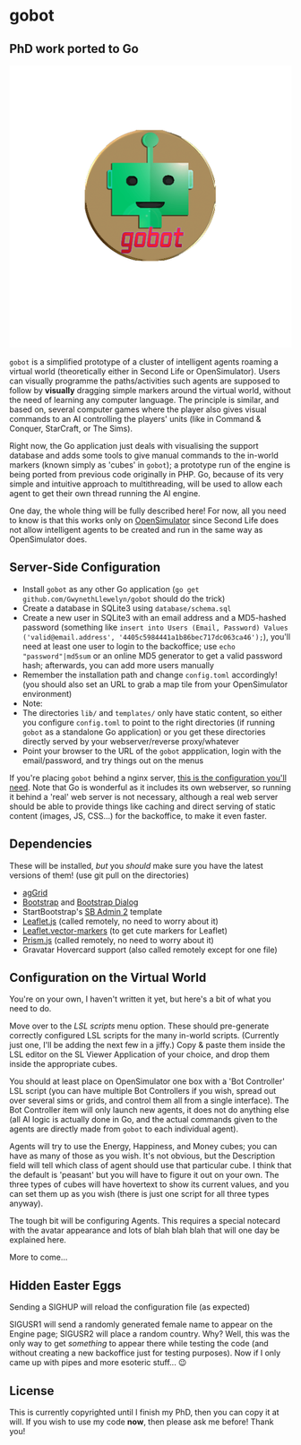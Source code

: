 # gobot
## PhD work ported to Go

![botmover logo](mstile-310x310.png)

`gobot` is a simplified prototype of a cluster of intelligent agents roaming a virtual world (theoretically either in Second Life or OpenSimulator). Users can visually programme the paths/activities such agents are supposed to follow by __visually__ dragging simple markers around the virtual world, without the need of learning any computer language. The principle is similar, and based on, several computer games where the player also gives visual commands to an AI controlling the players' units (like in Command & Conquer, StarCraft, or The Sims).

Right now, the Go application just deals with visualising the support database and adds some tools to give manual commands to the in-world markers (known simply as 'cubes' in `gobot`); a prototype run of the engine is being ported from previous code originally in PHP. Go, because of its very simple and intuitive approach to multithreading, will be used to allow each agent to get their own thread running the AI engine.
 
One day, the whole thing will be fully described here!
For now, all you need to know is that this works only on [OpenSimulator](http://opensimulator.org) since Second Life does not allow intelligent agents to be created and run in the same way as OpenSimulator does.

## Server-Side Configuration

- Install `gobot` as any other Go application (`go get github.com/GwynethLlewelyn/gobot` should do the trick)
- Create a database in SQLite3 using `database/schema.sql`
- Create a new user in SQLite3 with an email address and a MD5-hashed password (something like `insert into Users (Email, Password) Values ('valid@email.address', '4405c5984441a1b86bec717dc063ca46');`), you'll need at least one user to login to the backoffice; use `echo "password"|md5sum` or an online MD5 generator to get a valid password hash; afterwards, you can add more users manually 
- Remember the installation path and change `config.toml` accordingly! (you should also set an URL to grab a map tile from your OpenSimulator environment)
- Note:
 - The directories `lib/` and `templates/` only have static content, so either you configure `config.toml` to  point to the right directories (if running `gobot` as a standalone Go application) or you get these directories directly served by your webserver/reverse proxy/whatever
- Point your browser to the URL of the `gobot` appplication, login with the email/password, and try things out on the menus

If you're placing `gobot` behind a nginx server, [this is the configuration you'll need](nginx-config.md). Note that Go is wonderful as it includes its own webserver, so running it behind a 'real' web server is not necessary, although a real web server should be able to provide things like caching and direct serving of static content (images, JS, CSS...) for the backoffice, to make it even faster.

## Dependencies

These will be installed, *but* you *should* make sure you have the latest versions of them! (use git pull on the directories)

- [agGrid](https://www.ag-grid.com/)
- [Bootstrap](http://getbootstrap.com/) and [Bootstrap Dialog](https://nakupanda.github.io/bootstrap3-dialog/)
- StartBootstrap's [SB Admin 2](https://startbootstrap.com/template-overviews/sb-admin-2/) template
- [Leaflet.js](http://leafletjs.com/) (called remotely, no need to worry about it)
- [Leaflet.vector-markers](https://github.com/hiasinho/Leaflet.vector-markers) (to get cute markers for Leaflet)
- [Prism.js](http://prismjs.com/) (called remotely, no need to worry about it)
- Gravatar Hovercard support (also called remotely except for one file)

## Configuration on the Virtual World

You're on your own, I haven't written it yet, but here's a bit of what you need to do.

Move over to the _LSL scripts_ menu option. These should pre-generate correctly configured LSL scripts for the many in-world scripts. (Currently just one, I'll be adding the next few in a jiffy.) Copy & paste them inside the LSL editor on the SL Viewer Application of your choice, and drop them inside the appropriate cubes.

You should at least place on OpenSimulator one box with a 'Bot Controller' LSL script (you can have multiple Bot Controllers if you wish, spread out over several sims or grids, and control them all from a single interface). The Bot Controller item will only launch new agents, it does not do anything else (all AI logic is actually done in Go, and the actual commands given to the agents are directly made from `gobot` to each individual agent).

Agents will try to use the Energy, Happiness, and Money cubes; you can have as many of those as you wish. It's not obvious, but the Description field will tell which class of agent should use that particular cube. I think that the default is 'peasant' but you will have to figure it out on your own. The three types of cubes will have hovertext to show its current values, and you can set them up as you wish (there is just one script for all three types anyway).

The tough bit will be configuring Agents. This requires a special notecard with the avatar appearance and lots of blah blah blah that will one day be explained here.

More to come...

## Hidden Easter Eggs

Sending a SIGHUP will reload the configuration file (as expected)

SIGUSR1 will send a randomly generated female name to appear on the Engine page; SIGUSR2 will place a random country. Why? Well, this was the only way to get *something* to appear there while testing the code (and without creating a new backoffice just for testing purposes). Now if I only came up with pipes and more esoteric stuff... 😉

## License

This is currently copyrighted until I finish my PhD, then you can copy it at will. If you wish to use my code **now**, then please ask me before! Thank you!